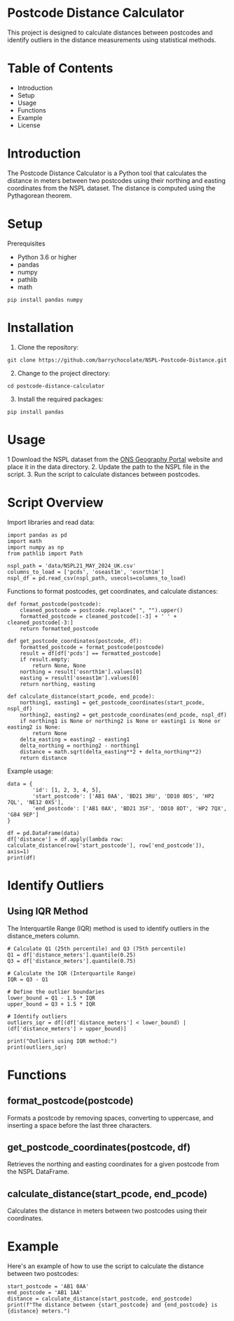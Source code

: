 # Postcode Distance Calculator
This project is designed to calculate distances between postcodes and identify outliers in the distance measurements using statistical methods.

# Table of Contents
* Introduction
* Setup
* Usage
* Functions
* Example
* License

# Introduction
The Postcode Distance Calculator is a Python tool that calculates the distance in meters between two postcodes using their northing and easting coordinates from the NSPL dataset. The distance is computed using the Pythagorean theorem.

# Setup
Prerequisites
* Python 3.6 or higher
* pandas
* numpy
* pathlib
* math

```
pip install pandas numpy
```

# Installation
1. Clone the repository:

```
git clone https://github.com/barrychocolate/NSPL-Postcode-Distance.git
```

2. Change to the project directory:
```
cd postcode-distance-calculator
```

3. Install the required packages:
```
pip install pandas
```

# Usage
1 Download the NSPL dataset from the [ONS Geography Portal](https://geoportal.statistics.gov.uk/) website and place it in the data directory.
2. Update the path to the NSPL file in the script.
3. Run the script to calculate distances between postcodes.

# Script Overview
Import libraries and read data:
```
import pandas as pd
import math
import numpy as np
from pathlib import Path

nspl_path = 'data/NSPL21_MAY_2024_UK.csv'
columns_to_load = ['pcds', 'oseast1m', 'osnrth1m']
nspl_df = pd.read_csv(nspl_path, usecols=columns_to_load)
```

Functions to format postcodes, get coordinates, and calculate distances:
```
def format_postcode(postcode):
    cleaned_postcode = postcode.replace(" ", "").upper()
    formatted_postcode = cleaned_postcode[:-3] + ' ' + cleaned_postcode[-3:]
    return formatted_postcode

def get_postcode_coordinates(postcode, df):
    formatted_postcode = format_postcode(postcode)
    result = df[df['pcds'] == formatted_postcode]
    if result.empty:
        return None, None
    northing = result['osnrth1m'].values[0]
    easting = result['oseast1m'].values[0]
    return northing, easting

def calculate_distance(start_pcode, end_pcode):
    northing1, easting1 = get_postcode_coordinates(start_pcode, nspl_df)
    northing2, easting2 = get_postcode_coordinates(end_pcode, nspl_df)
    if northing1 is None or northing2 is None or easting1 is None or easting2 is None:
        return None
    delta_easting = easting2 - easting1
    delta_northing = northing2 - northing1
    distance = math.sqrt(delta_easting**2 + delta_northing**2)
    return distance

```
Example usage:
```
data = {
        'id': [1, 2, 3, 4, 5],
        'start_postcode': ['AB1 0AA', 'BD21 3RU', 'DD10 8DS', 'HP2 7QL', 'NE12 0XS'],
        'end_postcode': ['AB1 0AX', 'BD21 3SF', 'DD10 8DT', 'HP2 7QX', 'G84 9EP']
}

df = pd.DataFrame(data)
df['distance'] = df.apply(lambda row: calculate_distance(row['start_postcode'], row['end_postcode']), axis=1)
print(df)
```

# Identify Outliers
## Using IQR Method
The Interquartile Range (IQR) method is used to identify outliers in the distance_meters column.

```
# Calculate Q1 (25th percentile) and Q3 (75th percentile)
Q1 = df['distance_meters'].quantile(0.25)
Q3 = df['distance_meters'].quantile(0.75)

# Calculate the IQR (Interquartile Range)
IQR = Q3 - Q1

# Define the outlier boundaries
lower_bound = Q1 - 1.5 * IQR
upper_bound = Q3 + 1.5 * IQR

# Identify outliers
outliers_iqr = df[(df['distance_meters'] < lower_bound) | (df['distance_meters'] > upper_bound)]

print("Outliers using IQR method:")
print(outliers_iqr)

```

# Functions
## format_postcode(postcode)
Formats a postcode by removing spaces, converting to uppercase, and inserting a space before the last three characters.

## get_postcode_coordinates(postcode, df)
Retrieves the northing and easting coordinates for a given postcode from the NSPL DataFrame.

## calculate_distance(start_pcode, end_pcode)
Calculates the distance in meters between two postcodes using their coordinates.

# Example
Here's an example of how to use the script to calculate the distance between two postcodes:
```
start_postcode = 'AB1 0AA'
end_postcode = 'AB1 1AA'
distance = calculate_distance(start_postcode, end_postcode)
print(f"The distance between {start_postcode} and {end_postcode} is {distance} meters.")
```
